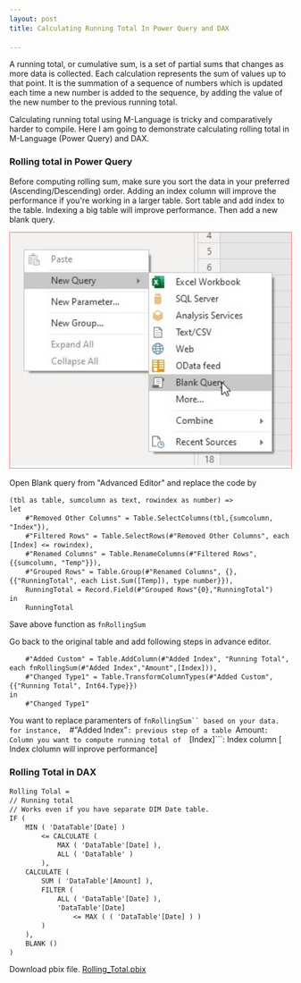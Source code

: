 ```yaml
---
layout: post
title: Calculating Running Total In Power Query and DAX

---
```


A running total, or cumulative sum, is a set of partial sums that changes as more data is collected. Each calculation represents the sum of values up to that point. It is the summation of a sequence of numbers which is updated each time a new number is added to the sequence, by adding the value of the new number to the previous running total.

Calculating running total using M-Language is tricky and comparatively harder to compile. Here I am going to demonstrate calculating rolling total in M-Language (Power Query) and DAX.
 

### **Rolling total in Power Query**
Before computing rolling sum, make sure you sort the data in your preferred (Ascending/Descending) order. Adding an index column will improve the performance if you're working in a larger table.
Sort table and add index to the table. Indexing a big table will improve performance. Then add a new blank query.
 
<img src="/img/runningTotal.jpg" width="600px" style="border: 1px solid #ee6e73;"/>

Open Blank query from "Advanced Editor" and replace the code by

```
(tbl as table, sumcolumn as text, rowindex as number) =>
let
    #"Removed Other Columns" = Table.SelectColumns(tbl,{sumcolumn, "Index"}),
    #"Filtered Rows" = Table.SelectRows(#"Removed Other Columns", each [Index] <= rowindex),
    #"Renamed Columns" = Table.RenameColumns(#"Filtered Rows",{{sumcolumn, "Temp"}}),
    #"Grouped Rows" = Table.Group(#"Renamed Columns", {}, {{"RunningTotal", each List.Sum([Temp]), type number}}),
    RunningTotal = Record.Field(#"Grouped Rows"{0},"RunningTotal")
in
    RunningTotal
```

Save above function as ```fnRollingSum```

Go back to the original table and add following steps in advance editor. 

```
    #"Added Custom" = Table.AddColumn(#"Added Index", "Running Total", each fnRollingSum(#"Added Index","Amount",[Index])),
    #"Changed Type1" = Table.TransformColumnTypes(#"Added Custom",{{"Running Total", Int64.Type}})
in
    #"Changed Type1"
```

You want to replace paramenters of ```fnRollingSum`` based on your data. 
for instance, 
        ```#"Added Index"``` : previous step of a table 
        ```Amount```: Column you want to compute running total of 
        ```[Index]```: Index column [ Index clolumn will inprove performance]

### **Rolling Total in DAX**

```
Rolling Tolal = 
// Running total
// Works even if you have separate DIM Date table.
IF (
    MIN ( 'DataTable'[Date] )
        <= CALCULATE (
            MAX ( 'DataTable'[Date] ),
            ALL ( 'DataTable' )
        ),
    CALCULATE (
        SUM ( 'DataTable'[Amount] ),
        FILTER (
            ALL ( 'DataTable'[Date] ),
            'DataTable'[Date]
                <= MAX ( ( 'DataTable'[Date] ) )
        )
    ),
    BLANK ()
)
```

Download pbix file. [Rolling_Total.pbix](https://github.com/MishraSubash/MishraSubash.github.io/blob/main/support/Running%20Total%20in%20PQ%20and%20DAX.pbix?raw=true)
